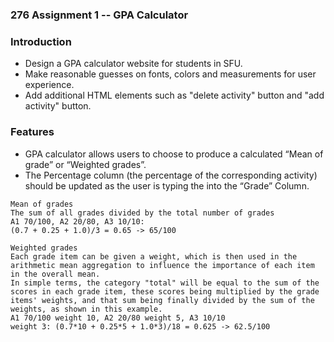 ### 276 Assignment 1 -- GPA Calculator

### Introduction
- Design a GPA calculator website for students in SFU.
- Make reasonable guesses on fonts, colors and measurements for user experience.
- Add additional HTML elements such as "delete activity" button and "add activity" button.
 
### Features
- GPA calculator allows users to choose to produce a calculated “Mean of grade” or “Weighted grades”.
- The Percentage column (the percentage of the corresponding activity) should be updated as the user is typing the into the “Grade” Column.  
```
Mean of grades 
The sum of all grades divided by the total number of grades 
A1 70/100, A2 20/80, A3 10/10: 
(0.7 + 0.25 + 1.0)/3 = 0.65 -> 65/100 
```
```
Weighted grades 
Each grade item can be given a weight, which is then used in the arithmetic mean aggregation to influence the importance of each item in the overall mean. 
In simple terms, the category "total" will be equal to the sum of the scores in each grade item, these scores being multiplied by the grade items' weights, and that sum being finally divided by the sum of the weights, as shown in this example. 
A1 70/100 weight 10, A2 20/80 weight 5, A3 10/10 
weight 3: (0.7*10 + 0.25*5 + 1.0*3)/18 = 0.625 -> 62.5/100 
```
